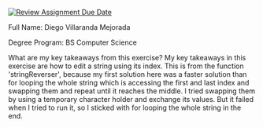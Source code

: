 [![Review Assignment Due Date](https://classroom.github.com/assets/deadline-readme-button-22041afd0340ce965d47ae6ef1cefeee28c7c493a6346c4f15d667ab976d596c.svg)](https://classroom.github.com/a/si3U9_eK)

Full Name:
Diego Villaranda Mejorada

Degree Program:
BS Computer Science

What are my key takeaways from this exercise?
My key takeaways in this exercise are how to edit a string using its index. This is from the function 'stringReverser', because my first solution here was a faster solution than for looping the whole string which is accessing the first and last index and swapping them and repeat until it reaches the middle. I tried swapping them by using a temporary character holder and exchange its values. But it failed when I tried to run it, so I sticked with for looping the whole string in the end.